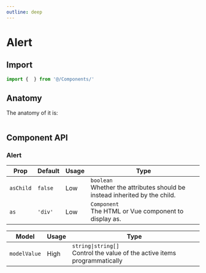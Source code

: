 ```yaml
---
outline: deep
---
```

# Alert

## Import
```javascript
import {  } from '@/Components/'
```

## Anatomy
The anatomy of it is:
```javascript

```

## Component API
### Alert
| Prop | Default | Usage | Type |
| ---- | ---- | ---- | ---- |
| `asChild` | `false` | Low | `boolean`<br>Whether the attributes should be instead inherited by the child. |
| `as` | `'div'` | Low | `Component`<br>The HTML or Vue component to display as. |

| Model | Usage | Type |
| ---- | ---- | ---- |
| `modelValue` | High | `string\|string[]`<br>Control the value of the active items programmatically |

